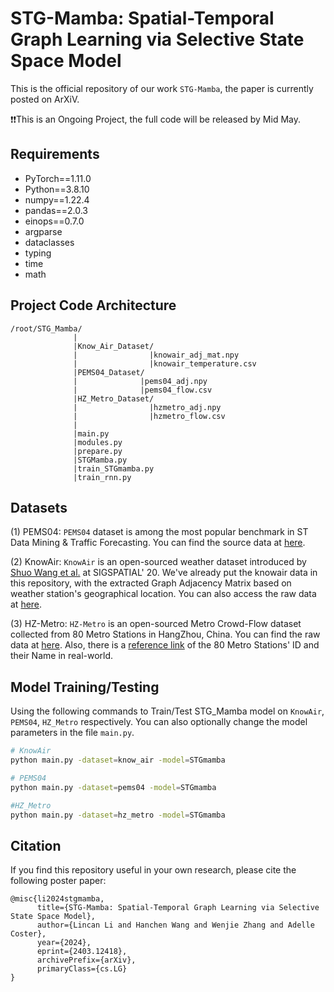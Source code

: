 # STG-Mamba: Spatial-Temporal Graph Learning via Selective State Space Model

This is the official repository of our work `STG-Mamba`, the paper is currently posted on ArXiV.

❗️❗️This is an Ongoing Project, the full code will be released by Mid May.


## Requirements

- PyTorch==1.11.0
- Python==3.8.10
- numpy==1.22.4
- pandas==2.0.3
- einops==0.7.0
- argparse
- dataclasses
- typing
- time
- math

## Project Code Architecture
```
/root/STG_Mamba/  
              |  
              |Know_Air_Dataset/  
              |                |knowair_adj_mat.npy  
              |                |knowair_temperature.csv  
              |PEMS04_Dataset/  
              |              |pems04_adj.npy  
              |              |pems04_flow.csv  
              |HZ_Metro_Dataset/  
              |                |hzmetro_adj.npy  
              |                |hzmetro_flow.csv  
              |  
              |main.py  
              |modules.py  
              |prepare.py  
              |STGMamba.py  
              |train_STGmamba.py  
              |train_rnn.py  
```


## Datasets

(1) PEMS04: `PEMS04` dataset is among the most popular benchmark in ST Data Mining & Traffic Forecasting. You can find the source data at [here](https://github.com/MengzhangLI/STFGNN/tree/master/data).

(2) KnowAir: `KnowAir` is an open-sourced weather dataset introduced by [Shuo Wang et al.](https://dl.acm.org/doi/abs/10.1145/3397536.3422208) at SIGSPATIAL' 20. We've already put the knowair data in this repository, with the extracted Graph Adjacency Matrix based on weather station's geographical location. You can also access the raw data at [here](https://drive.google.com/file/d/1R6hS5VAgjJQ_wu8i5qoLjIxY0BG7RD1L/view).  

(3) HZ-Metro: `HZ-Metro` is an open-sourced Metro Crowd-Flow dataset collected from 80 Metro Stations in HangZhou, China. You can find the raw data at [here](https://github.com/HCPLab-SYSU/PVCGN). Also, there is a [reference link](https://github.com/skyzh/Meteor/blob/master/station_line.csv) of the 80 Metro Stations' ID and their Name in real-world.



## Model Training/Testing

Using the following commands to Train/Test STG_Mamba model on `KnowAir`, `PEMS04`, `HZ_Metro` respectively. You can also optionally change the model parameters in the file `main.py`.

```bash
# KnowAir
python main.py -dataset=know_air -model=STGmamba

```

```bash
# PEMS04
python main.py -dataset=pems04 -model=STGmamba

```

```bash
#HZ_Metro
python main.py -dataset=hz_metro -model=STGmamba
```




## Citation

If you find this repository useful in your own research, please cite the following poster paper:
```
@misc{li2024stgmamba,
      title={STG-Mamba: Spatial-Temporal Graph Learning via Selective State Space Model}, 
      author={Lincan Li and Hanchen Wang and Wenjie Zhang and Adelle Coster},
      year={2024},
      eprint={2403.12418},
      archivePrefix={arXiv},
      primaryClass={cs.LG}
}
```

